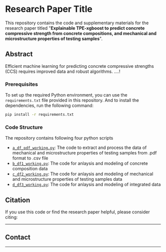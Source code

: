 # Research Paper Title

This repository contains the code and supplementary materials for the research paper titled "**Explainable TPE-xgboost to predict concrete compressive strength from concrete compositions, and mechanical and microstructure properties of testing samples**".

## Abstract

Efficient machine learning for predicting concrete compressive strengths (CCS) requires improved data and robust algorithms. ....!

### Prerequisites

To set up the required Python environment, you can use the `requirements.txt` file provided in this repository. And to install the dependencies, run the following command:

```bash
pip install -r requirements.txt
```
### Code Structure

The repository contains following four python scripts 

- [`a_df_pdf_working.py`](a_df_pdf_working.py): The code to extract and process the data of mechanical and microstructure properties of testing samples from .pdf format to .csv file
- [`b_df1_working.py`](b_df1_working.py): The code for anlaysis and modeling of concrete composition data
- [`c_df2_working.py`](c_df2_working.py): The code for anlaysis and modeling of mechanical and microstructure properties of testing samples data
- [`d_df3_working.py`](d_df3_working.py): The code for anlaysis and modeling of integrated data

## Citation

If you use this code or find the research paper helpful, please consider citing:
_ _ _ _ 
## Contact
_ _ _ _ 

